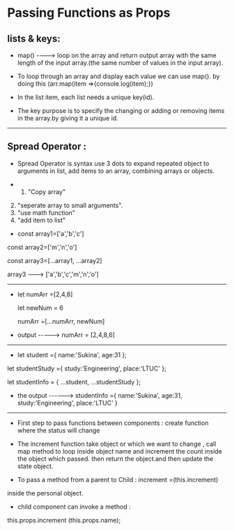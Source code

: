 # Passing Functions as Props

## lists & keys:

* map() ----> loop on the array and return output array with the same length of the input array.(the same number of values in the input array).

* To loop through an array and display each value we can use map().
by doing this (arr.map(item =>{console.log(item);})

* In the list item, each list needs a unique key(id).

* The key purpose is to specify the changing or adding or removing items in the array.by giving it a unique id.

**********************************************************************************************************************

## Spread Operator :

* Spread Operator is syntax use 3 dots to expand repeated object to arguments in list, add items to an array, combining arrays or objects.

* 1. "Copy array"
2. "seperate array to small arguments".
3. "use math function"
4. "add item to list"

* const array1=['a','b','c']

const array2=['m','n','o']

const array3=[...array1, ...array2]

array3 ---> ['a','b','c','m','n','o']

*************************************************************************************************

* let numArr =[2,4,8]

   let newNum = 6

   numArr =[...numArr, newNum]

* output -----> numArr = [2,4,8,6]

**************************************************************************************************
* let student ={
    name:'Sukina',
    age:31
};

let studentStudy ={
    study:'Engineering',
    place:'LTUC'
};

let studentInfo = {
    ...student,
    ...studentStudy
};

 * the output ------> studentInfo ={
     name:'Sukina',
    age:31,
    study:'Engineering',
    place:'LTUC'
 }

****************************************************

* First step to pass functions between components :
  create function 
where the status will change 

* The increment function take object or which we want to change , call map method to loop inside object name and increment the count inside the object which passed.
then return the object.and then update the state object.

* To pass a method from a parent to Child :
increment =(this.increment)

inside the personal object.



* child component can invoke a method :

this.props.increment (this.props.name);






